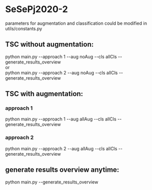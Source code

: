 # SeSePj2020-2
parameters for augmentation and classification could be modified in utils/constants.py <br>
## TSC without augmentation:
python main.py --approach 1 --aug noAug --cls allCls --generate_results_overview<br>
or<br>
python main.py --approach 2 --aug noAug --cls allCls --generate_results_overview<br>
## TSC with augmentation:
### approach 1
python main.py --approach 1 --aug allAug --cls allCls --generate_results_overview<br>
### approach 2
python main.py --approach 2 --aug allAug --cls allCls --generate_results_overview<br>
## generate results overview anytime:
python main.py --generate_results_overview<br>
